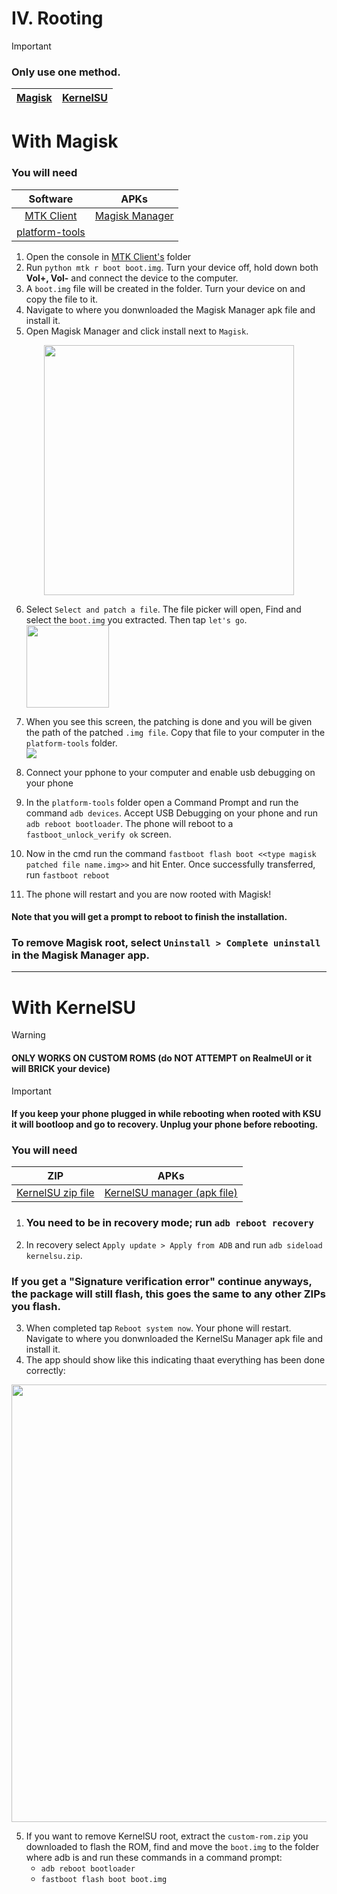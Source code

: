 # IV. Rooting

> [!IMPORTANT]
>
> ### Only use one method.
>
> | [Magisk](#with-magisk) | [KernelSU](#with-kernelsu) |
> | :--------------------: | :------------------------: |

# With Magisk
### You will need

| Software | APKs |
| :------: | :--: |
| [MTK Client](https://github.com/bkerler/mtkclient/archive/refs/heads/main.zip) | [Magisk Manager](https://github.com/topjohnwu/Magisk/releases/tag/v27.0) |
| [platform-tools](https://dl.google.com/android/repository/platform-tools-latest-windows.zip) | |

1. Open the console in [MTK Client's](https://github.com/bkerler/mtkclient/archive/refs/heads/main.zip) folder
2. Run `python mtk r boot boot.img`. Turn your device off, hold down both **Vol+, Vol-** and connect the device to the computer.
3. A `boot.img` file will be created in the folder. Turn your device on and copy the file to it.
4. Navigate to where you donwnloaded the Magisk Manager apk file and install it.
5. Open Magisk Manager and click install next to `Magisk`.
<p align="center"><img src="https://i.imgur.com/CAbHxPv.png" width=400></p>

6. Select `Select and patch a file`. The file picker will open, Find and select the `boot.img` you extracted. Then tap `let's go`.
<img src="https://i.imgur.com/4m7CJfB.png" height=131.830985915></p>

7. When you see this screen, the patching is done and you will be given the path of the patched `.img file`. Copy that file to your computer in the `platform-tools` folder.  
   ![](https://i.imgur.com/D9qyjbGm.png)

8. Connect your pphone to your computer and enable usb debugging on your phone 
9. In the `platform-tools` folder open a Command Prompt and run the command `adb devices`. Accept USB Debugging on your phone and run `adb reboot bootloader`. The phone will reboot to a `fastboot_unlock_verify ok` screen.
10. Now in the cmd run the command `fastboot flash boot <<type magisk patched file name.img>>` and hit Enter. Once successfully transferred, run `fastboot reboot`
11. The phone will restart and you are now rooted with Magisk!
#### Note that you will get a prompt to reboot to finish the installation.

### To remove Magisk root, select `Uninstall > Complete uninstall` in the Magisk Manager app.
 * * * * * * * * * * * * * * * * * * * * * * * * * * * * * * * * * * * * * * * * * * * * * * * *
# With KernelSU
> [!WARNING]
> #### ONLY WORKS ON CUSTOM ROMS (do NOT ATTEMPT on RealmeUI or it will BRICK your device)

> [!IMPORTANT]
> #### If you keep your phone plugged in while rebooting when rooted with KSU it will bootloop and go to recovery. Unplug your phone before rebooting.

### You will need

| ZIP | APKs |
| :-: | :--: |
| [KernelSU zip file](https://drive.google.com/file/d/1UUQe_5XH-9IBiz-SNp6I4fSyE1QQgtw4/view?usp=sharing) | [KernelSU manager (apk file)](https://github.com/tiann/KernelSU/releases/download/v0.7.6/KernelSU_v0.7.6_11458-release.apk) |

1.  ### You need to be in recovery mode; run `adb reboot recovery`
2.  In recovery select `Apply update > Apply from ADB` and run `adb sideload kernelsu.zip`.

### If you get a "Signature verification error" continue anyways, the package will still flash, this goes the same to any other ZIPs you flash.

3. When completed tap `Reboot system now`. Your phone will restart. Navigate to where you donwnloaded the KernelSu Manager apk file and install it.
4. The app should show like this indicating thaat everything has been done correctly:
<p align="center"><img src="https://i.imgur.com/XhOFSXP.png" height="700"></p>

5. If you want to remove KernelSU root, extract the `custom-rom.zip` you downloaded to flash the ROM, find and move the `boot.img` to the folder where adb is and run these commands in a command prompt:
   - `adb reboot bootloader`
   - `fastboot flash boot boot.img`
